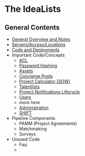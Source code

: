 # The IdeaLists #

## General Contents

* [General Overview and Notes](general_overview.md)
* [Servers/Access/Locations](servers.md)
* [Code and Deployments](code_and_deployments.md)
* Important Code/Concepts
    * [ACL](acl.md)
    * [Password Hashing](password_hashing.md)
    * [Assets](assets.md)
    * [Concierge Posts](concierge.md)
    * [Project Calculator (SOW)](sow.md)
    * [Talentlists](talentlists.md)
    * [Project Notifications Lifecycle](opp_email_lifecycle.md)
    * [Users](users.md)
    * _more here_
    * [Administration](admin.md)
    * [SHIFT](shift.md)
* Pipeline Components
    * PAMM (Project Agreements)
    * Matchmaking
    * Surveys
* Unused Code
    * Faq
    *  